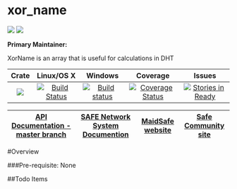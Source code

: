 # xor_name

[![](https://img.shields.io/badge/Project%20SAFE-Approved-green.svg)](http://maidsafe.net/applications) [![](https://img.shields.io/badge/License-GPL3-green.svg)](https://github.com/maidsafe/xor_name/blob/master/COPYING)

**Primary Maintainer:**

XorName is an array that is useful for calculations in DHT

|Crate|Linux/OS X|Windows|Coverage|Issues|
|:---:|:--------:|:-----:|:------:|:----:|
|[![](http://meritbadge.herokuapp.com/xor_name)](https://crates.io/crates/xor_name)|[![Build Status](https://travis-ci.org/maidsafe/xor_name.svg?branch=master)](https://travis-ci.org/maidsafe/xor_name)|[![Build status](https://ci.appveyor.com/api/projects/status/8t1uw41a23cpfswj/branch/master?svg=true)](https://ci.appveyor.com/project/MaidSafe-QA/xor-name/branch/master)|[![Coverage Status](https://coveralls.io/repos/maidsafe/xor_name/badge.svg)](https://coveralls.io/r/maidsafe/xor_name)|[![Stories in Ready](https://badge.waffle.io/maidsafe/xor_name.png?label=ready&title=Ready)](https://waffle.io/maidsafe/xor_name)|

| [API Documentation - master branch](http://maidsafe.net/xor_name/master) | [SAFE Network System Documention](http://systemdocs.maidsafe.net) | [MaidSafe website](http://maidsafe.net) | [Safe Community site](https://forum.safenetwork.io) |
|:------:|:-------:|:-------:|:-------:|

#Overview

###Pre-requisite:
None

##Todo Items

